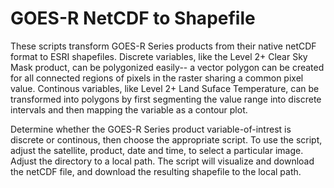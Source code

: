 # GOES-R NetCDF to Shapefile

These scripts transform GOES-R Series products from their native netCDF format to ESRI shapefiles. Discrete variables, like the Level 2+ Clear Sky Mask product, can
be polygonized easily-- a vector polygon can be created for all connected regions of pixels in the raster sharing a common pixel value. Continous variables,
like Level 2+ Land Suface Temperature, can be transformed into polygons by first segmenting the value range into discrete intervals and then mapping the variable as
a contour plot. 

Determine whether the GOES-R Series product variable-of-intrest is discrete or continous, then choose the appropriate script. To use the script, adjust the
satellite, product, date and time, to select a particular image. Adjust the directory to a local path. The script will visualize and download the netCDF file,
and download the resulting shapefile to the local path. 

